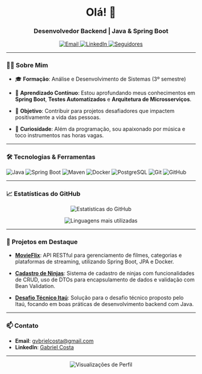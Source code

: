 <!-- README.md para o perfil de gvbrielcosta -->

<h1 align="center">Olá! 👋
<h3 align="center">Desenvolvedor Backend | Java & Spring Boot</h3>

<p align="center">
  <a href="mailto:gvbrielcosta@gmail.com">
    <img src="https://img.shields.io/badge/Email-gvbrielcosta@gmail.com-red?style=flat-square&logo=gmail" alt="Email">
  </a>
  <a href="https://www.linkedin.com/in/gabriel-costa-6495221b9" target="_blank">
    <img src="https://img.shields.io/badge/LinkedIn-Gabriel%20Costa-blue?style=flat-square&logo=linkedin" alt="LinkedIn">
  </a>
  <a href="https://github.com/gvbrielcosta">
    <img src="https://img.shields.io/github/followers/gvbrielcosta?label=Seguidores&style=flat-square" alt="Seguidores">
  </a>
</p>

---

### 👨‍💻 Sobre Mim

- 🎓 **Formação**: Análise e Desenvolvimento de Sistemas (3º semestre)

- 🌱 **Aprendizado Contínuo**: Estou aprofundando meus conhecimentos em **Spring Boot**, **Testes Automatizados** e **Arquitetura de Microsserviços**.

- 🎯 **Objetivo**: Contribuir para projetos desafiadores que impactem positivamente a vida das pessoas.

- 🎵 **Curiosidade**: Além da programação, sou apaixonado por música e toco instrumentos nas horas vagas.

---

### 🛠️ Tecnologias & Ferramentas

![Java](https://img.shields.io/badge/Java-ED8B00?style=for-the-badge&logo=java&logoColor=white)
![Spring Boot](https://img.shields.io/badge/Spring%20Boot-6DB33F?style=for-the-badge&logo=spring-boot&logoColor=white)
![Maven](https://img.shields.io/badge/Maven-C71A36?style=for-the-badge&logo=apache-maven&logoColor=white)
![Docker](https://img.shields.io/badge/Docker-2496ED?style=for-the-badge&logo=docker&logoColor=white)
![PostgreSQL](https://img.shields.io/badge/PostgreSQL-336791?style=for-the-badge&logo=postgresql&logoColor=white)
![Git](https://img.shields.io/badge/Git-F05032?style=for-the-badge&logo=git&logoColor=white)
![GitHub](https://img.shields.io/badge/GitHub-181717?style=for-the-badge&logo=github&logoColor=white)

---

### 📈 Estatísticas do GitHub

<p align="center">
  <img src="https://github-readme-stats.vercel.app/api?username=gvbrielcosta&show_icons=true&theme=radical" alt="Estatísticas do GitHub">
</p>

<p align="center">
  <img src="https://github-readme-stats.vercel.app/api/top-langs/?username=gvbrielcosta&layout=compact&theme=radical" alt="Linguagens mais utilizadas">
</p>

---

### 📌 Projetos em Destaque

- [**MovieFlix**](https://github.com/gvbrielcosta/movieflix): API RESTful para gerenciamento de filmes, categorias e plataformas de streaming, utilizando Spring Boot, JPA e Docker.

- [**Cadastro de Ninjas**](https://github.com/gvbrielcosta/CadastroDeNinjas): Sistema de cadastro de ninjas com funcionalidades de CRUD, uso de DTOs para encapsulamento de dados e validação com Bean Validation.

- [**Desafio Técnico Itaú**](https://github.com/gvbrielcosta/desafio_tecnico_itau): Solução para o desafio técnico proposto pelo Itaú, focando em boas práticas de desenvolvimento backend com Java.

---

### 📫 Contato

- **Email**: [gvbrielcosta@gmail.com](mailto:gvbrielcosta@gmail.com)
- **LinkedIn**: [Gabriel Costa](https://www.linkedin.com/in/gabriel-costa-6495221b9)

---

<p align="center">
  <img src="https://komarev.com/ghpvc/?username=gvbrielcosta&style=flat-square&color=blue" alt="Visualizações de Perfil">
</p>
